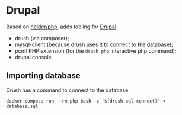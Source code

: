 # Drupal

Based on [helder/php](https://registry.hub.docker.com/u/helder/php/), adds tooling for [Drupal](https://www.drupal.org).

* drush (via composer);
* mysql-client (because drush uses it to connect to the database);
* pcntl PHP extension (for the `drush php` interactive php command);
* drupal console

## Importing database

Drush has a command to connect to the database:

    docker-compose run --rm php bash -c '$(drush sql-connect)' < database.sql
